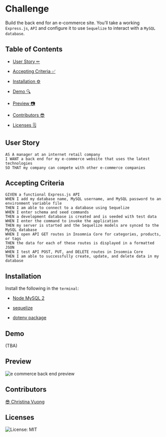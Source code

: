 # Challenge
Build the back end for an e-commerce site. You’ll take a working ```Express.js```, ```API``` and configure it to use ```Sequelize``` to interact with a ```MySQL database```.

## Table of Contents
- [User Story ✏](#user-story)

- [Accepting Criteria ✅](#accepting-criteria)

- [Installation ⚙](#installation) 

- [Demo 🔍](#demo)

- [Preview 📷](#preview)

- [Contributors 😎](#contributors)

- [Licenses 🗒](#licenses)

## User Story
```
AS A manager at an internet retail company
I WANT a back end for my e-commerce website that uses the latest technologies
SO THAT my company can compete with other e-commerce companies
```

## Accepting Criteria
```
GIVEN a functional Express.js API
WHEN I add my database name, MySQL username, and MySQL password to an environment variable file
THEN I am able to connect to a database using Sequelize
WHEN I enter schema and seed commands
THEN a development database is created and is seeded with test data
WHEN I enter the command to invoke the application
THEN my server is started and the Sequelize models are synced to the MySQL database
WHEN I open API GET routes in Insomnia Core for categories, products, or tags
THEN the data for each of these routes is displayed in a formatted JSON
WHEN I test API POST, PUT, and DELETE routes in Insomnia Core
THEN I am able to successfully create, update, and delete data in my database
```
## Installation
Install the following in the ```terminal```:
- [Node MySQL 2](https://www.npmjs.com/package/mysql2)
    
- [sequelize](https://www.npmjs.com/package/sequelize)
    
- [dotenv package](https://www.npmjs.com/package/dotenv)

## Demo
(TBA)

## Preview
![e commerce back end preview](https://github.com/ccvuong/E-Commerce-Back-End/assets/116984891/b8bcfda9-5cfe-4531-8715-2fc610d29e2f)



## Contributors
[😎 Christina Vuong ](https://github.com/ccvuong)

## Licenses
![License: MIT](https://img.shields.io/badge/License-MIT-yellow.svg)

